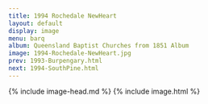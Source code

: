 ```yaml
---
title: 1994 Rochedale NewHeart
layout: default
display: image
menu: barq
album: Queensland Baptist Churches from 1851 Album
image: 1994-Rochedale-NewHeart.jpg
prev: 1993-Burpengary.html
next: 1994-SouthPine.html
---
```

{% include image-head.md %}
{% include image.html %}
